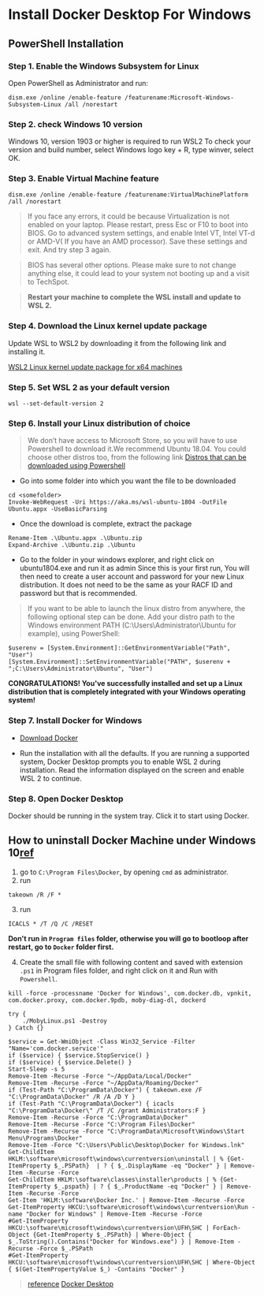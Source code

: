 # Install Docker Desktop For Windows

## PowerShell Installation
### Step 1. Enable the Windows Subsystem for Linux
Open PowerShell as Administrator and run:

```
dism.exe /online /enable-feature /featurename:Microsoft-Windows-Subsystem-Linux /all /norestart
```

### Step 2. check Windows 10 version
Windows 10, version 1903 or higher is required to run WSL2
To check your version and build number, select Windows logo key + R, type winver, select OK.

### Step 3. Enable Virtual Machine feature

```
dism.exe /online /enable-feature /featurename:VirtualMachinePlatform /all /norestart
```

> If you face any errors, it could be because Virtualization is not enabled on your laptop. Please restart, press Esc or F10 to boot into BIOS. Go to advanced system settings, and enable Intel VT, Intel VT-d or AMD-V( If you have an AMD processor). Save these settings and exit. And try step 3 again.

> BIOS has several other options. Please make sure to not change anything else, it could lead to your system not booting up and a visit to TechSpot.

> **Restart your machine to complete the WSL install and update to WSL 2.**

### Step 4. Download the Linux kernel update package
Update WSL to WSL2 by downloading it from the following link and installing it.

[WSL2 Linux kernel update package for x64 machines](https://wslstorestorage.blob.core.windows.net/wslblob/wsl_update_x64.msi)

### Step 5. Set WSL 2 as your default version

```
wsl --set-default-version 2
```

### Step 6. Install your Linux distribution of choice
> We don’t have access to Microsoft Store, so you will have to use Powershell to download it.We recommend Ubuntu 18.04. You could choose other distros too, from the following link [Distros that can be downloaded using Powershell](https://superuser.com/questions/1271682/is-there-a-way-of-installing-ubuntu-windows-subsystem-for-linux-on-win10-v170) 
- Go into some folder into which you want the file to be downloaded
```
cd <somefolder>
Invoke-WebRequest -Uri https://aka.ms/wsl-ubuntu-1804 -OutFile Ubuntu.appx -UseBasicParsing
```

- Once the download is complete, extract the package
```
Rename-Item .\Ubuntu.appx .\Ubuntu.zip
Expand-Archive .\Ubuntu.zip .\Ubuntu
```

- Go to the folder in your windows explorer, and right click on ubuntu1804.exe and run it as admin
Since this is your first run, You will then need to create a user account and password for your new Linux distribution. It does not need to be the same as your RACF ID and password but that is recommended.

> If you want to be able to launch the linux distro from anywhere, the following optional step can be done. Add your distro path to the Windows environment PATH (C:\Users\Administrator\Ubuntu for example), using PowerShell:
```
$userenv = [System.Environment]::GetEnvironmentVariable("Path", "User")
[System.Environment]::SetEnvironmentVariable("PATH", $userenv + ";C:\Users\Administrator\Ubuntu", "User")
```

**CONGRATULATIONS! You've successfully installed and set up a Linux distribution that is completely integrated with your Windows operating system!**

### Step 7. Install Docker for Windows

- [Download Docker](https://hub.docker.com/editions/community/docker-ce-desktop-windows/)

- Run the installation with all the defaults.  If you are running a supported system, Docker Desktop prompts you to enable WSL 2 during installation. Read the information displayed on the screen and enable WSL 2 to continue.


### Step 8. Open Docker Desktop
Docker should be running in the system tray. Click it to start using Docker.

## How to uninstall Docker Machine under Windows 10[ref](https://stackoverflow.com/questions/42161471/how-to-uninstall-docker-machine-under-windows-10)
1. go to `C:\Program Files\Docker`, by opening `cmd` as administrator.
2. run 
```
takeown /R /F *
```
3. run
```
ICACLS * /T /Q /C /RESET
```
**Don't run in `Program files` folder, otherwise you will go to bootloop after restart, go to `Docker` folder first.**

4. Create the small file with following content and saved with extension `.ps1` in Program files folder, and right click on it and Run with `Powershell`.
```
kill -force -processname 'Docker for Windows', com.docker.db, vpnkit, com.docker.proxy, com.docker.9pdb, moby-diag-dl, dockerd

try {
    ./MobyLinux.ps1 -Destroy
} Catch {}

$service = Get-WmiObject -Class Win32_Service -Filter "Name='com.docker.service'"
if ($service) { $service.StopService() }
if ($service) { $service.Delete() }
Start-Sleep -s 5
Remove-Item -Recurse -Force "~/AppData/Local/Docker"
Remove-Item -Recurse -Force "~/AppData/Roaming/Docker"
if (Test-Path "C:\ProgramData\Docker") { takeown.exe /F "C:\ProgramData\Docker" /R /A /D Y }
if (Test-Path "C:\ProgramData\Docker") { icacls "C:\ProgramData\Docker\" /T /C /grant Administrators:F }
Remove-Item -Recurse -Force "C:\ProgramData\Docker"
Remove-Item -Recurse -Force "C:\Program Files\Docker"
Remove-Item -Recurse -Force "C:\ProgramData\Microsoft\Windows\Start Menu\Programs\Docker"
Remove-Item -Force "C:\Users\Public\Desktop\Docker for Windows.lnk"
Get-ChildItem HKLM:\software\microsoft\windows\currentversion\uninstall | % {Get-ItemProperty $_.PSPath}  | ? { $_.DisplayName -eq "Docker" } | Remove-Item -Recurse -Force
Get-ChildItem HKLM:\software\classes\installer\products | % {Get-ItemProperty $_.pspath} | ? { $_.ProductName -eq "Docker" } | Remove-Item -Recurse -Force
Get-Item 'HKLM:\software\Docker Inc.' | Remove-Item -Recurse -Force
Get-ItemProperty HKCU:\software\microsoft\windows\currentversion\Run -name "Docker for Windows" | Remove-Item -Recurse -Force
#Get-ItemProperty HKCU:\software\microsoft\windows\currentversion\UFH\SHC | ForEach-Object {Get-ItemProperty $_.PSPath} | Where-Object { $_.ToString().Contains("Docker for Windows.exe") } | Remove-Item -Recurse -Force $_.PSPath
#Get-ItemProperty HKCU:\software\microsoft\windows\currentversion\UFH\SHC | Where-Object { $(Get-ItemPropertyValue $_) -Contains "Docker" }
```
> [reference](https://grainger.atlassian.net/wiki/spaces/MLOPS/pages/44617205679/Install+Docker+Desktop+For+Windows)
> [Docker Desktop](https://grainger.atlassian.net/wiki/spaces/PD/pages/162935210008/Docker+Desktop)

